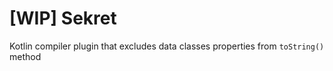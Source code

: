 # [WIP] Sekret

Kotlin compiler plugin that excludes data classes properties from `toString()` method
